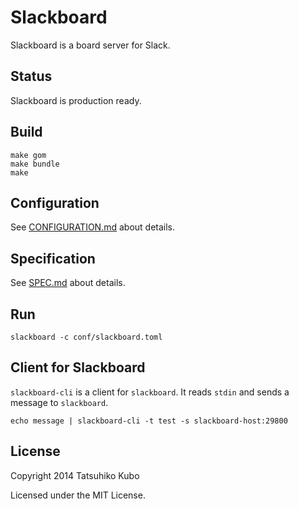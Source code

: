 # Slackboard

Slackboard is a board server for Slack.

## Status

Slackboard is production ready.

## Build

```
make gom
make bundle
make
```

## Configuration

See [CONFIGURATION.md](https://github.com/cubicdaiya/slackboard/blob/master/CONFIGURATION.md) about details.

## Specification

See [SPEC.md](https://github.com/cubicdaiya/slackboard/blob/master/SPEC.md) about details.

## Run

```
slackboard -c conf/slackboard.toml
```

## Client for Slackboard

`slackboard-cli` is a client for `slackboard`. It reads `stdin` and sends a message to `slackboard`.

```
echo message | slackboard-cli -t test -s slackboard-host:29800
```

## License

Copyright 2014 Tatsuhiko Kubo


Licensed under the MIT License.
